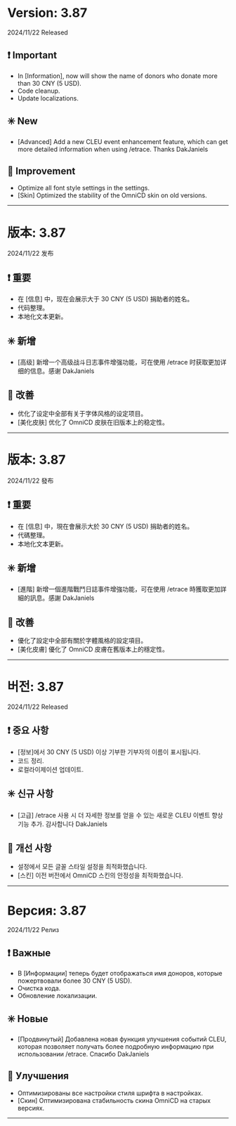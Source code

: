 # Version: 3.87
2024/11/22 Released
## ❗ Important
- In [Information], now will show the name of donors who donate more than 30 CNY (5 USD).
- Code cleanup.
- Update localizations.
## ✳️ New
- [Advanced] Add a new CLEU event enhancement feature, which can get more detailed information when using /etrace. Thanks DakJaniels
## 💪 Improvement
- Optimize all font style settings in the settings.
- [Skin] Optimized the stability of the OmniCD skin on old versions.

------
# 版本: 3.87
2024/11/22 发布
## ❗ 重要
- 在 [信息] 中，现在会展示大于 30 CNY (5 USD) 捐助者的姓名。
- 代码整理。
- 本地化文本更新。
## ✳️ 新增
- [高级] 新增一个高级战斗日志事件增强功能，可在使用 /etrace 时获取更加详细的信息。感谢 DakJaniels
## 💪 改善
- 优化了设定中全部有关于字体风格的设定项目。
- [美化皮肤] 优化了 OmniCD 皮肤在旧版本上的稳定性。

------
# 版本: 3.87
2024/11/22 發布
## ❗ 重要
- 在 [信息] 中，現在會展示大於 30 CNY (5 USD) 捐助者的姓名。
- 代碼整理。
- 本地化文本更新。
## ✳️ 新增
- [進階] 新增一個進階戰鬥日誌事件增強功能，可在使用 /etrace 時獲取更加詳細的訊息。感謝 DakJaniels
## 💪 改善
- 優化了設定中全部有關於字體風格的設定項目。
- [美化皮膚] 優化了 OmniCD 皮膚在舊版本上的穩定性。

------
# 버전: 3.87
2024/11/22 Released
## ❗ 중요 사항
- [정보]에서 30 CNY (5 USD) 이상 기부한 기부자의 이름이 표시됩니다.
- 코드 정리.
- 로컬라이제이션 업데이트.
## ✳️ 신규 사항
- [고급] /etrace 사용 시 더 자세한 정보를 얻을 수 있는 새로운 CLEU 이벤트 향상 기능 추가. 감사합니다 DakJaniels
## 💪 개선 사항
- 설정에서 모든 글꼴 스타일 설정을 최적화했습니다.
- [스킨] 이전 버전에서 OmniCD 스킨의 안정성을 최적화했습니다.

------
# Версия: 3.87
2024/11/22 Релиз
## ❗ Важные
- В [Информации] теперь будет отображаться имя доноров, которые пожертвовали более 30 CNY (5 USD).
- Очистка кода.
- Обновление локализации.
## ✳️ Новые
- [Продвинутый] Добавлена новая функция улучшения событий CLEU, которая позволяет получать более подробную информацию при использовании /etrace. Спасибо DakJaniels
## 💪 Улучшения
- Оптимизированы все настройки стиля шрифта в настройках.
- [Скин] Оптимизирована стабильность скина OmniCD на старых версиях.

------
